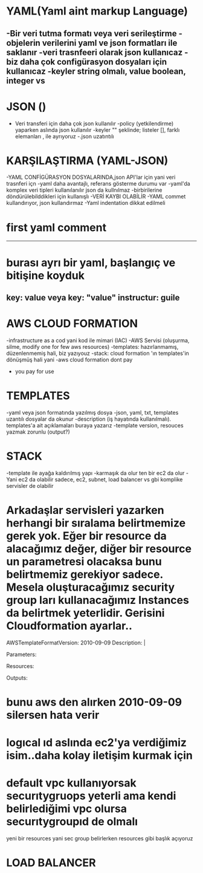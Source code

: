 # **YAML(Yaml aint markup Language)**
-Bir veri tutma formatı veya veri serileştirme 
-objelerin verilerini yaml ve json formatları ile saklanır 
-veri trasnfeeri olarak json kullanıcaz 
-biz daha çok configürasyon dosyaları için kullanıcaz 
-keyler string olmalı, value boolean, integer vs 
-

# **JSON ()**
- Veri transferi için daha çok json kullanılır
-policy (yetkilendirme) yaparken aslında json kullanılır 
-keyler "" şeklinde; listeler [], farklı elemanları , ile ayrıyoruz
-.json uzatıntılı 

# **KARŞILAŞTIRMA (YAML-JSON)**
-YAML CONFİGÜRASYON DOSYALARINDA,json API'lar için yani veri trasnferi içn
-yaml daha avantajlı, referans gösterme durumu var 
-yaml'da komplex veri tipleri kullanılanılır json da kullnılmaz
-birbirilerine döndürülebilddikleri için kullanışlı 
-VERİ KAYBI OLABİLİR
-YAML commet kullandırıyor, json kullandırmaz
-Yaml indentation dikkat edilmeli

# first yaml comment

---      
 # burası ayrı bir yaml, başlangıç ve bitişine koyduk
key: value veya key: "value"
instructur: guile 
---



# **AWS CLOUD FORMATION**
-infrastructure as a cod yani kod ile mimari (IAC)
-AWS Servisi (oluşurma, silme, modify one for few aws resources)
-templates: hazırlanmamış, düzenlenmemiş hali, biz yazıyouz
-stack: cloud formation 'ın templates'in dönüşmüş hali yani 
-aws cloud formation dont pay 
- you pay for use 


# **TEMPLATES**
-yaml veya json formatında yazılmış dosya
-json, yaml, txt, templates uzantılı dosyalar da okunur
-description (iş hayatında kullanılmalı). templates'a ait açıklamaları buraya yazarız
-template version, resouces yazmak zorunlu (output?)

# **STACK**
-template ile ayağa kaldırılmış yapı 
-karmaşık da olur ten bir ec2 da olur 
-Yani ec2 da olabilir sadece, ec2, subnet, load balancer vs gbi komplike servisler de olabilir

#  Arkadaşlar servisleri yazarken herhangi bir sıralama belirtmemize gerek yok. Eğer bir resource da alacağımız değer, diğer bir resource un parametresi olacaksa bunu belirtmemiz gerekiyor sadece. Mesela oluşturacağımız security group ları kullanacağımız Instances da belirtmek yeterlidir. Gerisini Cloudformation ayarlar.. 


AWSTemplateFormatVersion: 2010-09-09
Description: |
  
Parameters:
  
Resources:
  
Outputs:   

# bunu aws den alırken 2010-09-09 silersen hata verir
# logıcal ıd aslında ec2'ya verdiğimiz isim..daha kolay iletişim kurmak için 
# default vpc kullanıyorsak securıtygruops yeterli ama kendi belirlediğimi vpc olursa securıtygroupıd de olmalı 

yeni bir resources yani sec group belirlerken resources gibi başlık açıyoruz



# **LOAD BALANCER**


